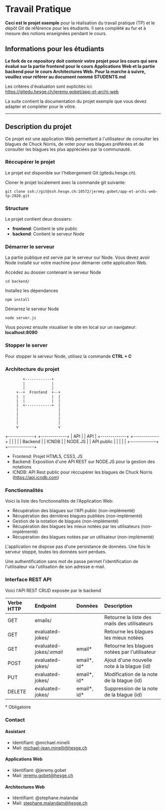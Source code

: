 # Travail Pratique

**Ceci est le projet exemple** pour la réalisation du travail pratique (TP) et le dépôt Git de référence pour les étudiants. Il sera complété au fur et à mesure des notions enseignées pendant le cours.

## Informations pour les étudiants

**Le fork de ce repository doit contenir votre projet pour les cours qui sera évalué sur la partie frontend pour le cours Applications Web et la partie backend pour le cours Architectures Web. Pour la marche à suivre, veuillez vour référer au document nommé STUDENTS.md**

Les critères d'évaluation sont explicités ici: https://gitedu.hesge.ch/jeremy.gobet/app-et-archi-web

La suite contient la documentation du projet exemple que vous devez adapter et compléter pour le vôtre.

---

## Description du projet

Ce projet est une application Web permettant à l'utilisateur de consulter les blagues de Chuck Norris, de voter pour ses blagues préférées et de consulter les blagues les plus appréciées par la communauté.

### Réccupérer le projet

Le projet est disponible sur l'hébergement Git (gitedu.hesge.ch).

Cloner le projet localement avec la commande git suivante:

`git clone ssh://git@ssh.hesge.ch:10572/jeremy.gobet/app-et-archi-web-tp-2020.git`

### Structure

Le projet contient deux dossiers:

- **frontend**: Contient le site public
- **backend**: Contient le serveur Node

### Démarrer le serveur

La partie publique est servie par le serveur sur Node. Vous devez avoir Node installé sur votre machine pour démarrer cette application Web.

Accédez au dossier contenant le serveur Node

`cd backend/`

Installez les dépendances

`npm install`

Démarrez le serveur Node

`node server.js`

Vous pouvez ensuite visualiser le site en local sur un navigateur: **localhost:8080**

### Stopper le server

Pour stopper le serveur Node, utilisez la commande **CTRL + C**

### Architecture du projet

            +------------+
            |            |
            |            |
         +--+  Frontend  +--+
         |  |            |  |
         |  |            |  |
         |  +------------+  |
         |                  |
         |                  |
         |                  |
         |                  |
         v                  v
  +-------------+    +-------------+
  |     API     |    |     API     |
  +-------------+    +-------------+
  |             |    |             |
  |   Backend   |    |    ICNDB    |
  |   NODE.JS   |    |  API public |
  |             |    |             |
  +-------------+    +-------------+

- Frontend: Projet HTML5, CSS3, JS
- Backend: Exposition d'une API REST sur NODE.JS pour la gestion des notations
- ICNDB: API Rest public pour réccupérer les blagues de Chuck Norris (https://api.icndb.com)

### Fonctionnalités

Voici la liste des fonctionnalités de l'Application Web:

- Récupération des blagues sur l'API public (non-implémenté)
- Récupération des dernières blagues publiées (non-implémenté)
- Gestion de la notation de blagues (non-implémenté)
- Récupération des blagues les mieux notées par les utilisateurs (non-implémenté)
- Récupération des blagues notées par un utilisateur (non-implémenté)

L'application ne dispose pas d'une persistance de données. Une fois le serveur stoppé, toutes les données sont perdues.

Une authentification sans mot de passe permet l'identification de l'utilisateur via l'utilisation de son adresse e-mail.

### Interface REST API

Voici l'API REST CRUD exposée par le backend

| Verbe HTTP | Endpoint                 | Données     | Description |
|:-----------|:-------------------------|:------------|:------------|
| GET        | emails/                  |             | Retourne la liste des mails des utilisateurs |
| GET        | evaluated-jokes/         |             | Retourne les blagues les mieux notées |
| GET        | evaluated-jokes/*:email* | email*      | Retourne les blagues notées par l'utilisateur |
| POST       | evaluated-jokes/         | email*, id* | Ajout d'une nouvelle note à la blague (id) |
| PUT        | evaluated-jokes/         | email*, id* | Modification de la note de la blague (id) |
| DELETE     | evaluated-jokes/         | email*, id* | Suppression de la note de la blague (id) |

\* Obligatoire

### Contact

#### Assistant

- Identifiant: @michael.minelli
- Mail: michael-jean.minelli@hesge.ch

#### Applications Web

- Identifiant: @jeremy.gobet
- Mail: jeremy.gobet@hesge.ch

#### Architectures Web

- Identifiant: @stephane.malandai
- Mail: stephane.malandain@hesge.ch
